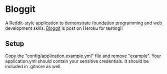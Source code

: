 # Bloggit

A Reddit-style application to demonstrate foundation programming and web development skills.
[Bloggit](http://bloggit.herokuapp.com/topics) is post on Heroku for testing!! 

## Setup
Copy the "config/application.example.yml" file and remove "example". Your application.yml should contain your sensitive credentials. It should be included in .gitnore as well.

